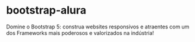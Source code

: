 # bootstrap-alura
Domine o Bootstrap 5: construa websites responsivos e atraentes com um dos Frameworks mais poderosos e valorizados na indústria!
